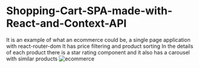 # Shopping-Cart-SPA-made-with-React-and-Context-API
It is an example of what an ecommerce could be, a single page application with react-router-dom
It has price filtering and product sorting
In the details of each product there is a star rating component and it also has a carousel with similar products
![ecommerce](https://github.com/user-attachments/assets/2e8b0779-fba5-439c-9fce-c3b3ba970fc2)
